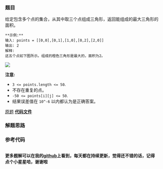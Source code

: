 ### 题目
给定包含多个点的集合，从其中取三个点组成三角形，返回能组成的最大三角形的面积。

    
    
    **示例:**
    输入: points = [[0,0],[0,1],[1,0],[0,2],[2,0]]
    输出: 2
    解释: 
    这五个点如下图所示。组成的橙色三角形是最大的，面积为2。
    

![](https://s3-lc-upload.s3.amazonaws.com/uploads/2018/04/04/1027.png)

**注意:**

  * `3 <= points.length <= 50`.
  * 不存在重复的点。
  *  `-50 <= points[i][j] <= 50`.
  * 结果误差值在 `10^-6` 以内都认为是正确答案。

[原题](https://leetcode-cn.com/problems/largest-triangle-area/)    **[代码文件]()**


### 解题思路




### 参考代码

```go


```




**更多题解可以在我的[github](https://github.com/LZH139/leetcode_Go)上看到，每天都在持续更新，觉得还不错的话，记得点个小星星哈，谢谢啦**
